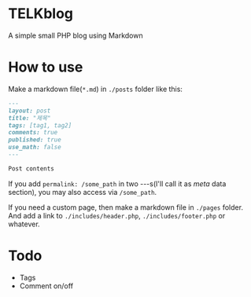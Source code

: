 # TELKblog
A simple small PHP blog using Markdown

# How to use
Make a markdown file(`*.md`) in `./posts` folder like this:  
```markdown
---
layout: post
title: "제목"
tags: [tag1, tag2]
comments: true
published: true
use_math: false
---

Post contents
```
If you add ``permalink: /some_path`` in two ---s(I'll call it as _meta_ data section), you may also access via `/some_path`.
<br />

If you need a custom page, then make a markdown file in `./pages` folder.  
And add a link to `./includes/header.php`, `./includes/footer.php` or whatever.

# Todo
 * Tags
 * Comment on/off

